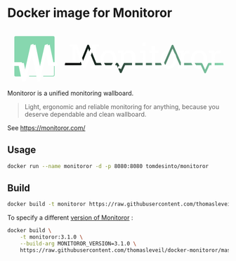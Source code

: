 Docker image for Monitoror
==========================

<svg class="m-footer--logo" viewBox="0 0 1220 300" xmlns="http://www.w3.org/2000/svg">
<defs>
<linearGradient id="monitoror-line-gradient" x1="0%" x2="100%" y1="0%" y2="0%">
<stop offset="0%" stop-color="var(--color-code-background)"></stop>
<stop offset="100%" stop-color="#87d7af"></stop>
</linearGradient>
<mask id="monitoror-text-line-mask">
<path d="M1190.18 188.973l2.522 12h-49.334v-12h46.812zm-79.771 21.881l-14.452 31.169-1.094 1.609c-1.578 1.196-3.466 2.099-5.342 1.785-1.912-.321-3.346-1.756-4.467-3.429l-18.692-41.015h-25.556c-1.233-1.172-2.334-2.533-3.326-4.066a36.452 36.452 0 01-3.844-7.934h36.585l1.692.243c.518.237 1.075.402 1.554.711 1.3.836 1.405 1.297 2.214 2.558l14.879 32.649 15.155-32.685.926-1.425c.43-.369.811-.803 1.289-1.108 1.294-.827 1.754-.732 3.229-.943h14.173v12h-10.342l-3.044 6.565-1.537.264v3.052zm-95.192-21.881c1.205 4.333 2.915 8.338 5.166 12H974.46v-12h40.757zm-58.793 12h-2.119l-1.717-.251c-1.378-.641-1.859-.682-2.871-1.883-.372-.442-.609-.983-.914-1.474l-17.081-39.288c-1.493-9.812-5.139-18.201-10.943-25.17l-10.023-23.054-37.946 87.507-.914 1.476-1.095.972c-.827-.9-1.573-1.87-2.229-2.901-1.885-2.91-3.368-6.153-4.422-9.739l41.095-94.767 1.077-1.663c.52-.407.98-.905 1.561-1.221a5.994 5.994 0 013.854-.647c1.293.216 2.386 1.044 3.436 1.864l1.079 1.662 40.172 92.401v16.176zm-110.115-12c1.204 4.333 2.915 8.338 5.165 12h-35.087c-.782-1.839-1.17-4.232-1.17-7.179v-4.821h31.092zm-49.128 0v4.821c0 2.578.161 4.969.502 7.179h-33.616v-12h33.114zm-91.838 0h40.688v12h-40.688v-12zm-95.306 29.505l-7.715-17.505h-8.4c2.223-3.666 3.951-7.666 5.145-12h7.167l1.71.248c.522.242 1.085.411 1.568.726 1.309.854 1.409 1.323 2.213 2.606l6.128 13.906-7.816 1.343v10.676zm39.614-17.505l-18.68 40.3-1.101 1.617c-1.048.789-2.14 1.589-3.421 1.788-1.97.306-4.034-.446-5.342-1.871-.441-.481-.714-1.092-1.07-1.638l-9.622-21.831h13.114l2.136 4.847 2.247-4.847 12.464-26.889.926-1.425c.429-.369.81-.803 1.288-1.108l.406-.224.046-.027c.967-.558 1.479-.506 2.777-.692h41.488v12h-37.656zm-69.038-12a36.343 36.343 0 01-3.87 7.934c-.999 1.533-2.101 2.894-3.33 4.066h-32.574c-1.234-1.172-2.334-2.533-3.327-4.066a36.449 36.449 0 01-3.843-7.934h46.944zm-90.021 0h24.658c1.204 4.333 2.915 8.338 5.165 12h-33.848l-1.747-.26c-1.397-.663-1.89-.708-2.901-1.947-.373-.456-.603-1.011-.904-1.517l-20.764-50.654 6.434-15.941 23.907 58.319zm-78.981-27.916l28.017-69.269 1.062-1.718c.524-.423.984-.94 1.572-1.269 2.405-1.345 5.633-.748 7.41 1.248.447.503.713 1.142 1.07 1.713l7.48 18.248-6.334 16.185-6.661-16.248-27.244 67.358-6.372-16.248zm-92.776 27.916h81.485l3.158-7.81 6.468 16.012-.019.048-.9 1.527c-1.145 1.049-1.373 1.491-2.908 1.961-.547.167-1.129.174-1.754.262h-88.051l2.521-12z" fill="#fff"></path>
</mask>
</defs>
<path d="M159.577 259.753l.782 3.75h-40.987l.855-3.75h39.35zm38.349.016c18.098.071 36.198.328 54.292-.018 2.465-.078 4.64-2.235 4.657-4.786v-49.61h3.75s.108 33.151-.001 49.726c-.082 4.393-3.83 8.333-8.421 8.421l-55.128.001.851-3.734zM253.594 41.25c3.651.002 6.654 3.005 6.656 6.656v146.438l-4.669.014-22-105.817-16.121 5.191-31.918 139.758-30.408-145.588-15.447 4.974-35.942 158.479-13.064-62.747H69.768l15.458 74.52H45.029c-3.651-.002-6.655-3.006-6.657-6.657V47.906c.002-3.651 3.006-6.654 6.657-6.656h208.565z" fill="#87d7af" fill-rule="nonzero"></path>
<path d="M166.345 292.218l-31.356-150.414-32.908 144.473-21.115 6.798-18.27-87.754H24.751l4.661-20.463h50.019l13.064 62.747 35.942-158.479 15.447-4.974 30.408 145.588L206.21 89.982l16.121-5.191 20.752 99.976h28.498l4.279 20.554-49.472.097-13.448-64.594-33.56 147.197-13.035 4.197zM474.467 112.587l-.458-.091-43.121 106.842h-11.993l-43.122-106.751-.458.092 1.832 53.924v38.635l14.923 2.564v11.536h-47.882v-11.536l14.923-2.564v-105.01l-14.923-2.564V86.037h37.994l42.48 108.307h.55l42.389-108.307h38.086v11.627l-14.924 2.564v105.01l14.924 2.564v11.536h-47.883v-11.536l14.924-2.564v-38.635l1.739-54.016zm38.368 56.305c0-14.648 3.967-26.718 11.902-36.209 7.934-9.491 18.707-14.237 32.318-14.237 13.672 0 24.49 4.731 32.455 14.191 7.966 9.461 11.948 21.546 11.948 36.255v2.014c0 14.771-3.967 26.856-11.902 36.255-7.934 9.4-18.707 14.099-32.318 14.099-13.733 0-24.567-4.715-32.501-14.145-7.935-9.43-11.902-21.499-11.902-36.209v-2.014zm18.036 2.014c0 10.498 2.212 19.165 6.637 26.001 4.426 6.836 11.002 10.254 19.73 10.254 8.545 0 15.045-3.418 19.501-10.254 4.455-6.836 6.683-15.503 6.683-26.001v-2.014c0-10.376-2.228-19.012-6.683-25.909-4.456-6.897-11.017-10.346-19.684-10.346-8.667 0-15.198 3.449-19.592 10.346-4.395 6.897-6.592 15.533-6.592 25.909v2.014zm79.162 36.896l14.923-2.564v-70.77l-14.923-2.563v-11.627h31.036l1.282 14.74c3.296-5.249 7.431-9.324 12.405-12.223 4.974-2.899 10.635-4.349 16.983-4.349 10.681 0 18.951 3.129 24.811 9.385 5.859 6.256 8.789 15.915 8.789 28.976v48.431l14.923 2.564v11.536H672.38v-11.536l14.923-2.564v-48.065c0-8.728-1.724-14.923-5.173-18.585-3.448-3.662-8.712-5.493-15.793-5.493-5.188 0-9.78 1.251-13.778 3.754-3.998 2.502-7.187 5.92-9.567 10.254v58.135l14.923 2.564v11.536h-47.882v-11.536zm121.071 0l14.923-2.564v-70.77l-14.923-2.563v-11.627h32.959v84.96l14.923 2.564v11.536h-47.882v-11.536zm32.959-112.885h-18.036V76.515h18.036v18.402zm51.15 1.465v23.896h18.768v13.366h-18.768v60.15c0 4.639.961 7.904 2.884 9.797 1.923 1.892 4.471 2.838 7.645 2.838 1.587 0 3.372-.138 5.356-.412 1.983-.275 3.646-.565 4.989-.87l2.472 12.36c-1.709 1.098-4.211 1.998-7.507 2.7a47.357 47.357 0 01-9.888 1.053c-7.324 0-13.153-2.212-17.486-6.637-4.334-4.425-6.501-11.368-6.501-20.829v-60.15h-15.655v-13.366h15.655V96.382h18.036zm28.681 72.51c0-14.648 3.967-26.718 11.902-36.209 7.935-9.491 18.707-14.237 32.318-14.237 13.672 0 24.49 4.731 32.456 14.191 7.965 9.461 11.947 21.546 11.947 36.255v2.014c0 14.771-3.967 26.856-11.902 36.255-7.934 9.4-18.707 14.099-32.318 14.099-13.733 0-24.566-4.715-32.501-14.145-7.935-9.43-11.902-21.499-11.902-36.209v-2.014zm18.036 2.014c0 10.498 2.213 19.165 6.638 26.001 4.425 6.836 11.001 10.254 19.729 10.254 8.545 0 15.045-3.418 19.501-10.254 4.455-6.836 6.683-15.503 6.683-26.001v-2.014c0-10.376-2.228-19.012-6.683-25.909-4.456-6.897-11.017-10.346-19.684-10.346-8.667 0-15.198 3.449-19.592 10.346-4.395 6.897-6.592 15.533-6.592 25.909v2.014zm79.567-39.001v-11.627h31.036l1.74 14.373c2.807-5.066 6.271-9.033 10.391-11.902 4.12-2.868 8.835-4.303 14.145-4.303 1.403 0 2.853.107 4.348.321 1.496.214 2.64.442 3.434.687l-2.381 16.754-10.254-.55c-4.76 0-8.758 1.114-11.993 3.342-3.235 2.228-5.737 5.356-7.507 9.384v56.854l14.923 2.564v11.536h-47.882v-11.536l14.923-2.564v-70.77l-14.923-2.563zm71.305 36.987c0-14.648 3.968-26.718 11.902-36.209 7.935-9.491 18.707-14.237 32.318-14.237 13.672 0 24.491 4.731 32.456 14.191 7.965 9.461 11.947 21.546 11.947 36.255v2.014c0 14.771-3.967 26.856-11.902 36.255-7.934 9.4-18.707 14.099-32.318 14.099-13.733 0-24.566-4.715-32.501-14.145-7.934-9.43-11.902-21.499-11.902-36.209v-2.014zm18.036 2.014c0 10.498 2.213 19.165 6.638 26.001 4.425 6.836 11.001 10.254 19.729 10.254 8.545 0 15.046-3.418 19.501-10.254 4.456-6.836 6.683-15.503 6.683-26.001v-2.014c0-10.376-2.227-19.012-6.683-25.909-4.455-6.897-11.017-10.346-19.684-10.346-8.667 0-15.197 3.449-19.592 10.346s-6.592 15.533-6.592 25.909v2.014zm79.567-39.001v-11.627h31.036l1.74 14.373c2.807-5.066 6.271-9.033 10.391-11.902 4.12-2.868 8.835-4.303 14.145-4.303 1.404 0 2.853.107 4.349.321 1.495.214 2.639.442 3.433.687l-2.381 16.754-10.253-.55c-4.761 0-8.759 1.114-11.994 3.342-3.235 2.228-5.737 5.356-7.507 9.384v56.854l14.923 2.564v11.536h-47.882v-11.536l14.923-2.564v-70.77l-14.923-2.563z" fill="#ffffff" fill-rule="nonzero"></path>
<path d="M316.036 194.973h88.325l40.825-100.935 41.377 100.935H606.23l19.293 43.776 20.292-43.776h221.487l43.443-100.185 43.556 100.185h115.916l20.292 44.526 20.646-44.526h81.809" fill="none" mask="url(#monitoror-text-line-mask)" stroke="url(#monitoror-line-gradient)" stroke-width="12"></path>
</svg>

Monitoror is a unified monitoring wallboard.

> Light, ergonomic and reliable monitoring for anything, because you deserve dependable and clean wallboard.

See https://monitoror.com/

Usage
-----

```bash
docker run --name monitoror -d -p 8080:8080 tomdesinto/monitoror
```

Build
-----

```bash
docker build -t monitoror https://raw.githubusercontent.com/thomasleveil/docker-monitoror/master/Dockerfile
```

To specify a different [version of Monitoror](https://github.com/monitoror/monitoror/releases) :

```bash
docker build \
    -t monitoror:3.1.0 \
    --build-arg MONITOROR_VERSION=3.1.0 \
    https://raw.githubusercontent.com/thomasleveil/docker-monitoror/master/Dockerfile
```
